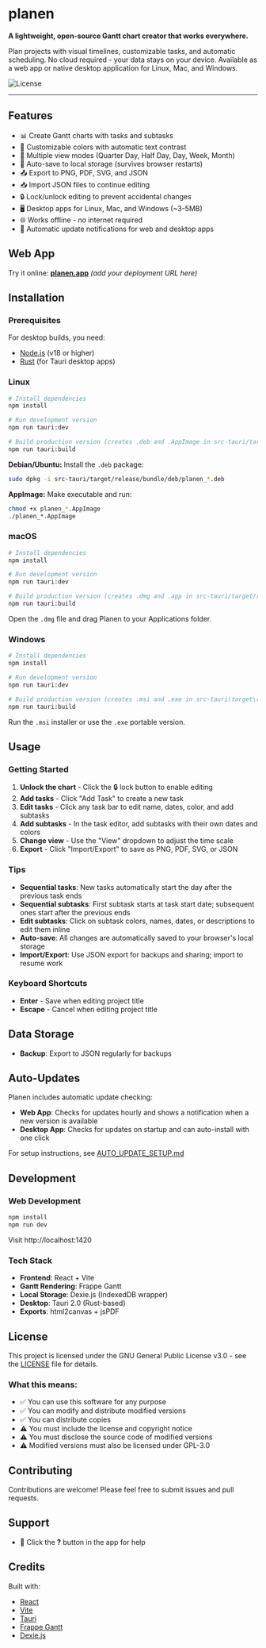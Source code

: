 # planen

**A lightweight, open-source Gantt chart creator that works everywhere.**

Plan projects with visual timelines, customizable tasks, and automatic scheduling. No cloud required - your data stays on your device. Available as a web app or native desktop application for Linux, Mac, and Windows.

![License](https://img.shields.io/badge/license-GPL--3.0-blue.svg)

---

## Features

- 📊 Create Gantt charts with tasks and subtasks
- 🎨 Customizable colors with automatic text contrast
- 📅 Multiple view modes (Quarter Day, Half Day, Day, Week, Month)
- 💾 Auto-save to local storage (survives browser restarts)
- 📤 Export to PNG, PDF, SVG, and JSON
- 📥 Import JSON files to continue editing
- 🔒 Lock/unlock editing to prevent accidental changes
- 🖥️ Desktop apps for Linux, Mac, and Windows (~3-5MB)
- 🌐 Works offline - no internet required
- 🔄 Automatic update notifications for web and desktop apps

## Web App

Try it online: **[planen.app](#)** *(add your deployment URL here)*

## Installation

### Prerequisites

For desktop builds, you need:
- [Node.js](https://nodejs.org/) (v18 or higher)
- [Rust](https://rustup.rs/) (for Tauri desktop apps)

### Linux

```bash
# Install dependencies
npm install

# Run development version
npm run tauri:dev

# Build production version (creates .deb and .AppImage in src-tauri/target/release/bundle/)
npm run tauri:build
```

**Debian/Ubuntu:** Install the `.deb` package:
```bash
sudo dpkg -i src-tauri/target/release/bundle/deb/planen_*.deb
```

**AppImage:** Make executable and run:
```bash
chmod +x planen_*.AppImage
./planen_*.AppImage
```

### macOS

```bash
# Install dependencies
npm install

# Run development version
npm run tauri:dev

# Build production version (creates .dmg and .app in src-tauri/target/release/bundle/)
npm run tauri:build
```

Open the `.dmg` file and drag Planen to your Applications folder.

### Windows

```bash
# Install dependencies
npm install

# Run development version
npm run tauri:dev

# Build production version (creates .msi and .exe in src-tauri\target\release\bundle\)
npm run tauri:build
```

Run the `.msi` installer or use the `.exe` portable version.

## Usage

### Getting Started

1. **Unlock the chart** - Click the 🔒 lock button to enable editing
2. **Add tasks** - Click "Add Task" to create a new task
3. **Edit tasks** - Click any task bar to edit name, dates, color, and add subtasks
4. **Add subtasks** - In the task editor, add subtasks with their own dates and colors
5. **Change view** - Use the "View" dropdown to adjust the time scale
6. **Export** - Click "Import/Export" to save as PNG, PDF, SVG, or JSON

### Tips

- **Sequential tasks**: New tasks automatically start the day after the previous task ends
- **Sequential subtasks**: First subtask starts at task start date; subsequent ones start after the previous ends
- **Edit subtasks**: Click on subtask colors, names, dates, or descriptions to edit them inline
- **Auto-save**: All changes are automatically saved to your browser's local storage
- **Import/Export**: Use JSON export for backups and sharing; import to resume work

### Keyboard Shortcuts

- **Enter** - Save when editing project title
- **Escape** - Cancel when editing project title

## Data Storage

- **Backup**: Export to JSON regularly for backups


## Auto-Updates

Planen includes automatic update checking:

- **Web App**: Checks for updates hourly and shows a notification when a new version is available
- **Desktop App**: Checks for updates on startup and can auto-install with one click

For setup instructions, see [AUTO_UPDATE_SETUP.md](AUTO_UPDATE_SETUP.md)

## Development

### Web Development

```bash
npm install
npm run dev
```

Visit http://localhost:1420

### Tech Stack

- **Frontend**: React + Vite
- **Gantt Rendering**: Frappe Gantt
- **Local Storage**: Dexie.js (IndexedDB wrapper)
- **Desktop**: Tauri 2.0 (Rust-based)
- **Exports**: html2canvas + jsPDF

## License

This project is licensed under the GNU General Public License v3.0 - see the [LICENSE](LICENSE) file for details.

### What this means:

- ✅ You can use this software for any purpose
- ✅ You can modify and distribute modified versions
- ✅ You can distribute copies
- ⚠️ You must include the license and copyright notice
- ⚠️ You must disclose the source code of modified versions
- ⚠️ Modified versions must also be licensed under GPL-3.0

## Contributing

Contributions are welcome! Please feel free to submit issues and pull requests.

## Support

- 📖 Click the **?** button in the app for help


## Credits

Built with:
- [React](https://react.dev/)
- [Vite](https://vitejs.dev/)
- [Tauri](https://tauri.app/)
- [Frappe Gantt](https://github.com/frappe/gantt)
- [Dexie.js](https://dexie.org/)
